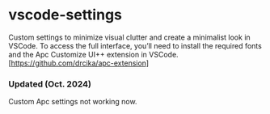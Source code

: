 # vscode-settings
Custom settings to minimize visual clutter and create a minimalist look in VSCode.
To access the full interface, you’ll need to install the required fonts and the Apc Customize UI++ extension in VSCode. [https://github.com/drcika/apc-extension]

### Updated (Oct. 2024)
Custom Apc settings not working now.
